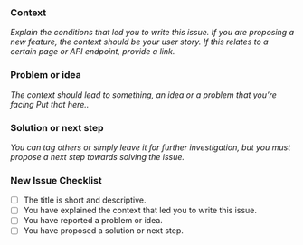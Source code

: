 ### Context

_Explain the conditions that led you to write this issue. If you are proposing a new feature, the context should be your user story. If this relates to a certain page or API endpoint, provide a link._

### Problem or idea

_The context should lead to something, an idea or a problem that you’re facing Put that here.._

### Solution or next step

_You can tag others or simply leave it for further investigation, but you must propose a next step towards solving the issue._

### New Issue Checklist

- [ ] The title is short and descriptive.
- [ ] You have explained the context that led you to write this issue.
- [ ] You have reported a problem or idea.
- [ ] You have proposed a solution or next step.
